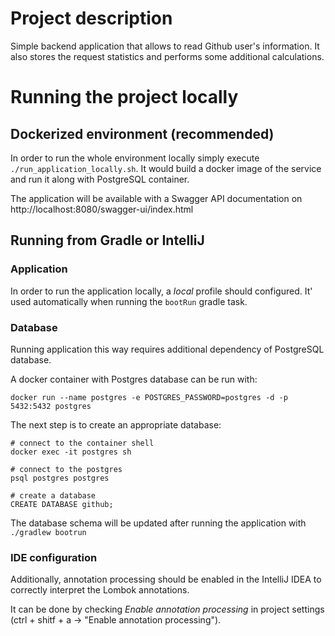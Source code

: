 # Project description

Simple backend application that allows to read Github user's information. It also stores the request statistics and
performs some additional calculations.

# Running the project locally

## Dockerized environment (recommended)

In order to run the whole environment locally simply execute
`./run_application_locally.sh`. It would build a docker image of the service and run it along with PostgreSQL container.

The application will be available with a Swagger API documentation on http://localhost:8080/swagger-ui/index.html

## Running from Gradle or IntelliJ

### Application

In order to run the application locally, a *local* profile should configured. It' used automatically when running
the `bootRun` gradle task.

### Database

Running application this way requires additional dependency of PostgreSQL database.

A docker container with Postgres database can be run with:

`docker run --name postgres -e POSTGRES_PASSWORD=postgres -d -p 5432:5432 postgres`

The next step is to create an appropriate database:

```
# connect to the container shell
docker exec -it postgres sh

# connect to the postgres
psql postgres postgres

# create a database
CREATE DATABASE github;
```

The database schema will be updated after running the application with `./gradlew bootrun`

### IDE configuration

Additionally, annotation processing should be enabled in the IntelliJ IDEA to correctly interpret the Lombok
annotations.

It can be done by checking *Enable annotation processing* in project settings (ctrl + shitf + a -> "Enable annotation
processing").
